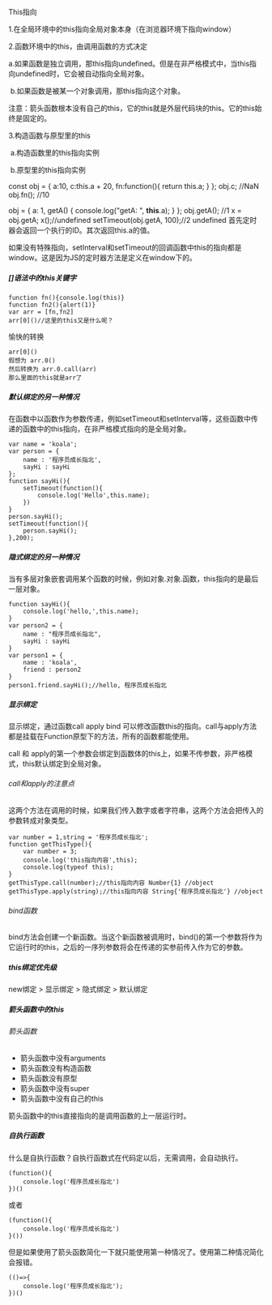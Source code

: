 This指向

1.在全局环境中的this指向全局对象本身（在浏览器环境下指向window）

2.函数环境中的this，由调用函数的方式决定

​         a.如果函数是独立调用，那this指向undefined。但是在非严格模式中，当this指向undefined时，它会被自动指向全局对象。

​         b.如果函数是被某一个对象调用，那this指向这个对象。

​         注意：箭头函数根本没有自己的this，它的this就是外层代码块的this。它的this始终是固定的。

3.构造函数与原型里的this

​          a.构造函数里的this指向实例

​           b.原型里的this指向实例

const obj = {
    a:10,
    c:this.a + 20,
    fn:function(){
	    return this.a;
    }
};
obj.c; //NaN
obj.fn(); //10



obj = {
	a: 1,
	getA() {
	console.log("getA: ", **this**.a);
	}
};
obj.getA(); //1
x = obj.getA;
x();//undefined
setTimeout(obj.getA, 100);//2   undefined 首先定时器会返回一个执行的ID。其次返回this.a的值。

如果没有特殊指向，setInterval和setTimeout的回调函数中this的指向都是window。这是因为JS的定时器方法是定义在window下的。

##### []语法中的this关键字

```
function fn(){console.log(this)}
function fn2(){alert(1)}
var arr = [fn,fn2]
arr[0]()//这里的this又是什么呢？
```

愉快的转换

```
arr[0]()
假想为 arr.0()
然后转换为 arr.0.call(arr)
那么里面的this就是arr了
```

##### 默认绑定的另一种情况

在函数中以函数作为参数传递，例如setTimeout和setInterval等，这些函数中传递的函数中的this指向，在非严格模式指向的是全局对象。

```
var name = 'koala';
var person = {
	name : '程序员成长指北',
	sayHi : sayHi
};
function sayHi(){
	setTimeout(function(){
		console.log('Hello',this.name);
	})
}
person.sayHi();
setTimeout(function(){
	person.sayHi();
},200);
```

##### 隐式绑定的另一种情况

当有多层对象嵌套调用某个函数的时候，例如对象.对象.函数，this指向的是最后一层对象。

```
function sayHi(){
	console.log('hello,',this.name);
}
var person2 = {
	name : "程序员成长指北",
	sayHi : sayHi
}
var person1 = {
	name : 'koala',
	friend : person2
}
person1.friend.sayHi();//hello, 程序员成长指北
```

##### 显示绑定

显示绑定，通过函数call apply bind 可以修改函数this的指向。call与apply方法都是挂载在Function原型下的方法，所有的函数都能使用。

call 和 apply的第一个参数会绑定到函数体的this上，如果不传参数，非严格模式，this默认绑定到全局对象。

###### call和apply的注意点

这两个方法在调用的时候，如果我们传入数字或者字符串，这两个方法会把传入的参数转成对象类型。

```
var number = 1,string = '程序员成长指北';
function getThisType(){
	var number = 3;
	console.log('this指向内容',this);
	console.log(typeof this);
}
getThisType.call(number);//this指向内容 Number{1} //object
getThisType.apply(string);//this指向内容 String{'程序员成长指北'} //object
```

###### bind函数

bind方法会创建一个新函数。当这个新函数被调用时，bind()的第一个参数将作为它运行时的this，之后的一序列参数将会在传递的实参前传入作为它的参数。

##### this绑定优先级

new绑定 > 显示绑定 > 隐式绑定 > 默认绑定

##### 箭头函数中的this

###### 箭头函数

- 箭头函数中没有arguments
- 箭头函数没有构造函数
- 箭头函数没有原型
- 箭头函数中没有super
- 箭头函数中没有自己的this

箭头函数中的this直接指向的是调用函数的上一层运行时。

##### 自执行函数

什么是自执行函数？自执行函数式在代码定以后，无需调用，会自动执行。

```
(function(){
	console.log('程序员成长指北')
})()
```

或者

```
(function(){
	console.log('程序员成长指北')
}())
```

但是如果使用了箭头函数简化一下就只能使用第一种情况了。使用第二种情况简化会报错。

```
(()=>{
	console.log('程序员成长指北');
})()
```
